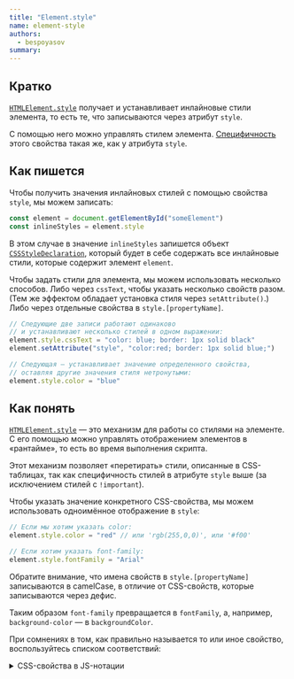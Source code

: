 ```yaml
---
title: "Element.style"
name: element-style
authors:
  - bespoyasov
summary:
---
```


## Кратко

[`HTMLElement.style`](http://htmlelement.style) получает и устанавливает инлайновые стили элемента, то есть те, что записываются через атрибут `style`.

С помощью него можно управлять стилем элемента. [Специфичность](https://developer.mozilla.org/ru/docs/Web/CSS/Specificity) этого свойства такая же, как у атрибута `style`.

## Как пишется

Чтобы получить значения инлайновых стилей с помощью свойства `style`, мы можем записать:

```js
const element = document.getElementById("someElement")
const inlineStyles = element.style
```

В этом случае в значение `inlineStyles` запишется объект [`CSSStyleDeclaration`](https://developer.mozilla.org/ru/docs/Web/API/CSSStyleDeclaration), который будет в себе содержать все инлайновые стили, которые содержит элемент `element`.

Чтобы задать стили для элемента, мы можем использовать несколько способов. Либо через `cssText`, чтобы указать несколько свойств разом. (Тем же эффектом обладает установка стиля через `setAttribute()`.) Либо через отдельные свойства в `style.[propertyName]`.

```js
// Следующие две записи работают одинаково
// и устанавливают несколько стилей в одном выражении:
element.style.cssText = "color: blue; border: 1px solid black"
element.setAttribute("style", "color:red; border: 1px solid blue;")

// Следующая — устанавливает значение определенного свойства,
// оставляя другие значения стиля нетронутыми:
element.style.color = "blue"
```

## Как понять

[`HTMLElement.style`](http://htmlelement.style) — это механизм для работы со стилями на элементе. С его помощью можно управлять отображением элементов в «рантайме», то есть во время выполнения скрипта.

Этот механизм позволяет «перетирать» стили, описанные в CSS-таблицах, так как специфичность стилей в атрибуте `style` выше (за исключением стилей с `!important`).

Чтобы указать значение конкретного CSS-свойства, мы можем использовать одноимённое отображение в `style`:

```js
// Если мы хотим указать color:
element.style.color = "red" // или 'rgb(255,0,0)', или '#f00'

// Если хотим указать font-family:
element.style.fontFamily = "Arial"
```

Обратите внимание, что имена свойств в `style.[propertyName]` записываются в camelCase, в отличие от CSS-свойств, которые записываются через дефис.

Таким образом `font-family` превращается в `fontFamily`, а, например, `background-color` — в `backgroundColor`.

При сомнениях в том, как правильно называется то или иное свойство, воспользуйтесь списком соответствий:

<details class="article__table article__table_all-half">
  <summary>CSS-свойства в JS-нотации</summary>

| CSS | JavaScript |
| --- | --- |
| [background]() | background |
| [background-attachment]() | backgroundAttachment |
| [background-color](/css/doka/background-color/) | backgroundColor |
| [background-image](/css/doka/background-image/) | backgroundImage |
| [background-position](/css/doka/background-position/) | backgroundPosition |
| [background-repeat](/css/doka/background-repeat/) | backgroundRepeat |
| [border](/css/doka/border/) | border |
| [border-bottom](/css/doka/border/#как-это-понять) | borderBottom |
| [border-bottom-color](/css/doka/border/#как-это-понять) | borderBottomColor |
| [border-bottom-style](/css/doka/border/#как-это-понять) | borderBottomStyle |
| [border-bottom-width](/css/doka/border/#как-это-понять) | borderBottomWidth |
| [border-color](/css/doka/border/#border-color) | borderColor |
| [border-left](/css/doka/border/#как-это-понять) | borderLeft |
| [border-left-color](/css/doka/border/#как-это-понять) | borderLeftColor |
| [border-left-style](/css/doka/border/#как-это-понять) | borderLeftStyle |
| [border-left-width](/css/doka/border/#как-это-понять) | borderLeftWidth |
| [border-right](/css/doka/border/#как-это-понять) | borderRight |
| [border-right-color](/css/doka/border/#как-это-понять) | borderRightColor |
| [border-right-style](/css/doka/border/#как-это-понять) | borderRightStyle |
| [border-right-width](/css/doka/border/#как-это-понять) | borderRightWidth |
| [border-style](/css/doka/border/#border-style) | borderStyle |
| [border-top](/css/doka/border/#как-это-понять) | borderTop |
| [border-top-color](/css/doka/border/#как-это-понять) | borderTopColor |
| [border-top-style](/css/doka/border/#как-это-понять) | borderTopStyle |
| [border-top-width](/css/doka/border/#как-это-понять) | borderTopWidth |
| [border-width](/css/doka/border/#border-width) | borderWidth |
| [clear]() | clear |
| [clip]() | clip |
| [color](/css/doka/color/) | color |
| [cursor](/css/doka/cursor/) | cursor |
| [display](/css/doka/display/) | display |
| [filter]() | filter |
| [float]() | cssFloat |
| [font]() | font |
| [font-family](/css/doka/font-family/) | fontFamily |
| [font-size](/css/doka/font-size/) | fontSize |
| [font-variant]() | fontVariant |
| [font-weight](/css/doka/font-weight/) | fontWeight |
| [height](/css/doka/height/) | height |
| [left]() | left |
| [letter-spacing](/css/doka/letter-spacing/) | letterSpacing |
| [line-height](/css/doka/line-height/) | lineHeight |
| [list-style]() | listStyle |
| [list-style-image](/css/doka/list-style-image/) | listStyleImage |
| [list-style-position](/css/doka/list-style-position/) | listStylePosition |
| [list-style-type](/css/doka/list-style-type/) | listStyleType |
| [margin](/css/doka/margin/) | margin |
| [margin-bottom](/css/doka/margin/#кратко) | marginBottom |
| [margin-left](/css/doka/margin/#кратко) | marginLeft |
| [margin-right](/css/doka/margin/#кратко) | marginRight |
| [margin-top](/css/doka/margin/#кратко) | marginTop |
| [overflow]() | overflow |
| [padding](/css/doka/padding/) | padding |
| [padding-bottom](/css/doka/padding/#кратко) | paddingBottom |
| [padding-left](/css/doka/padding/#кратко) | paddingLeft |
| [padding-right](/css/doka/padding/#кратко) | paddingRight |
| [padding-top](/css/doka/padding/#кратко) | paddingTop |
| [page-break-after]() | pageBreakAfter |
| [page-break-before]() | pageBreakBefore |
| [position]() | position |
| [stroke-dasharray]() | strokeDasharray |
| [stroke-dashoffset]() | strokeDashoffset |
| [stroke-width]() | strokeWidth |
| [text-align](/css/doka/text-align/) | textAlign |
| [text-decoration](/css/doka/text-decoration/) | textDecoration |
| [text-indent]() | textIndent |
| [text-transform](/css/doka/text-transform/) | textTransform |
| [top]() | top |
| [vertical-align](/css/doka/vertical-align/) | verticalAlign |
| [visibility](/css/doka/visibility/) | visibility |
| [width](/css/width/) | width |

</details>
